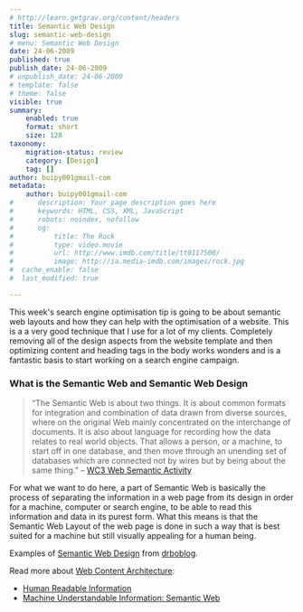 ```yaml
---
# http://learn.getgrav.org/content/headers
title: Semantic Web Design
slug: semantic-web-design
# menu: Semantic Web Design
date: 24-06-2009
published: true
publish_date: 24-06-2009
# unpublish_date: 24-06-2009
# template: false
# theme: false
visible: true
summary:
    enabled: true
    format: short
    size: 128
taxonomy:
    migration-status: review
    category: [Design]
    tag: []
author: buipy001gmail-com
metadata:
    author: buipy001gmail-com
#      description: Your page description goes here
#      keywords: HTML, CSS, XML, JavaScript
#      robots: noindex, nofollow
#      og:
#          title: The Rock
#          type: video.movie
#          url: http://www.imdb.com/title/tt0117500/
#          image: http://ia.media-imdb.com/images/rock.jpg
#  cache_enable: false
#  last_modified: true

---
```


This week's search engine optimisation tip is going to be about semantic web layouts and how they can help with the optimisation of a website. This is a a very good technique that I use for a lot of my clients. Completely removing all of the design aspects from the website template and then optimizing content and heading tags in the body works wonders and is a fantastic basis to start working on a search engine campaign.

### What is the Semantic Web and Semantic Web Design

> “The Semantic Web is about two things. It is about common formats for integration and combination of data drawn from diverse sources, where on the original Web mainly concentrated on the interchange of documents. It is also about language for recording how the data relates to real world objects. That allows a person, or a machine, to start off in one database, and then move through an unending set of databases which are connected not by wires but by being about the same thing.” – [WC3 Web Semantic Activity](http://www.w3.org/2001/sw/)

For what we want to do here, a part of Semantic Web is basically the process of separating the information in a web page from its design in order for a machine, computer or search engine, to be able to read this information and data in its purest form. What this means is that the Semantic Web Layout of the web page is done in such a way that is best suited for a machine but still visually appealing for a human being.

Examples of [Semantic Web Design](http://tecnocode.co.uk/2005/11/14/semantic-web-design/) from [drboblog](http://tecnocode.co.uk/).

Read more about [Web Content Architecture](http://www.w3.org/DesignIssues/Architecture.html):

- [Human Readable Information](http://www.w3.org/DesignIssues/Architecture.html#Human)
- [Machine Understandable Information: Semantic Web](http://www.w3.org/DesignIssues/Architecture.html#SemanticWeb)